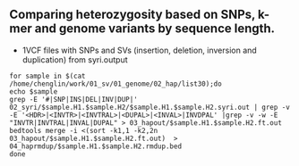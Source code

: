 ## Comparing heterozygosity based on SNPs, k-mer and genome variants by sequence length.

- 1VCF files with SNPs and SVs (insertion, deletion, inversion and duplication) from syri.output

```
for sample in $(cat /home/chenglin/work/01_sv/01_genome/02_hap/list30);do
echo $sample 
grep -E '#|SNP|INS|DEL|INV|DUP|' 02_syri/$sample.H1.$sample.H2/$sample.H1.$sample.H2.syri.out | grep -v -E '<HDR>|<INVTR>|<INVTRAL>|<DUPAL>|<INVAL>|INVDPAL' |grep -v -w -E "INVTR|INVTRAL|INVAL|DUPAL" > 03_hapout/$sample.H1.$sample.H2.ft.out 
bedtools merge -i <(sort -k1,1 -k2,2n 03_hapout/$sample.H1.$sample.H2.ft.out)  > 04_haprmdup/$sample.H1.$sample.H2.rmdup.bed 
done
```

